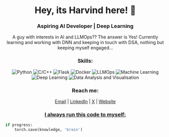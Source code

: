 <!-- Header -->
<h1 align="center">Hey, its Harvind here! 👋</h1>
<h3 align="center">Aspiring AI Developer | Deep Learning </h3>

<!-- Bio -->
<p align="center">A guy with interests in AI and LLMOps?? The answer is Yes!
Currently learning and working with DNN and keeping in touch with DSA, nothing but keeping myself engaged...</p>

<!-- Skills -->
<h3 align="center">Skills:</h3>
<p align="center">
  <img src="https://img.shields.io/badge/Python-3776AB?style=flat-square&logo=python&logoColor=white" alt="Python">
  <img src="https://img.shields.io/badge/C/C++-3776AB?style=flat-square&logo=c++&logoColor=white" alt="C/C++">
  <img src="https://img.shields.io/badge/Flask-3776AB?style=flat-square&logo=Flask&logoColor=white" alt="Flask">
  <img src="https://img.shields.io/badge/Docker-CC6600?style=flat-square&logo=html&logoColor=brown" alt="Docker">
  <img src="https://img.shields.io/badge/LLMOps(RAG, LC, Fine tuning, Agents, CoT)-39C0BA?style=flat-square&logo=html&logoColor=brown" alt="LLMOps">
  <img src="https://img.shields.io/badge/Machine%20Learning-39C0BA?style=flat-square&logo=ml&logoColor=white" alt="Machine Learning">
  <img src="https://img.shields.io/badge/Deep Learning-39C0BA?style=flat-square&logo=ml&logoColor=white" alt="Deep Learning">
  <img src="https://img.shields.io/badge/Data Analysis and %20Visualization-FFA518?style=flat-square&logo=datahandling&logoColor=white" alt="Data Analysis and Visualisation">
<!-- Contact -->
<h3 align="center">Reach me:</h3>
<p align="center">
  <a href="mailto:harvindmukhal3@gmail.com">Email</a> | 
  <a href="https://www.linkedin.com/in/harvind-mukhal-muthukumar-47561a24a/">LinkedIn</a> |
  <a href="https://twitter.com/harvind_here">X</a> | 
  <a href="https://harvind-here.vercel.app/">Website</h1>
</p>

<!-- Favorite Quote -->
<h3 align="center">I always run this code to myself:</h3>
 
 ```python
 if progress: 
     torch.save(knowledge, 'brain')
 ```

<!---
harvind-here/harvind-here is a ✨ special ✨ repository because its `README.md` (this file) appears on your GitHub profile.
You can click the Preview link to take a look at your changes.
--->
